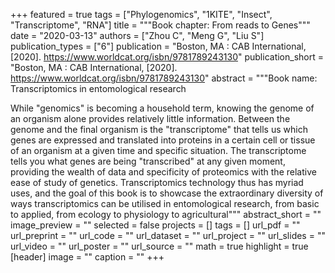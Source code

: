 +++
featured = true
tags = ["Phylogenomics", "1KITE", "Insect", "Transcriptome", "RNA"]
title = """Book chapter: From reads to Genes"""
date = "2020-03-13"
authors = ["Zhou C", "Meng G", "Liu S"]
publication_types = ["6"]
publication = "Boston, MA : CAB International, [2020]. https://www.worldcat.org/isbn/9781789243130"
publication_short = "Boston, MA : CAB International, [2020]. https://www.worldcat.org/isbn/9781789243130"
abstract = """Book name: Transcriptomics in entomological research

While "genomics" is becoming a household term, knowing the genome of an organism alone provides relatively little information. Between the genome and the final organism is the "transcriptome" that tells us which genes are expressed and translated into proteins in a certain cell or tissue of an organism at a given time and specific situation. The transcriptome tells you what genes are being "transcribed" at any given moment, providing the wealth of data and specificity of proteomics with the relative ease of study of genetics. Transcriptomics technology thus has myriad uses, and the goal of this book is to showcase the extraordinary diversity of ways transcriptomics can be utilised in entomological research, from basic to applied, from ecology to physiology to agricultural"""
abstract_short = ""
image_preview = ""
selected = false
projects = []
tags = []
url_pdf = ""
url_preprint = ""
url_code = ""
url_dataset = ""
url_project = ""
url_slides = ""
url_video = ""
url_poster = ""
url_source = ""
math = true
highlight = true
[header]
image = ""
caption = ""
+++